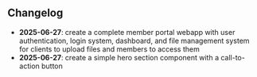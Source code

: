 

## Changelog
- **2025-06-27**: create a complete member portal webapp with user authentication, login system, dashboard, and file management system for clients to upload files and members to access them
- **2025-06-27**: create a simple hero section component with a call-to-action button
